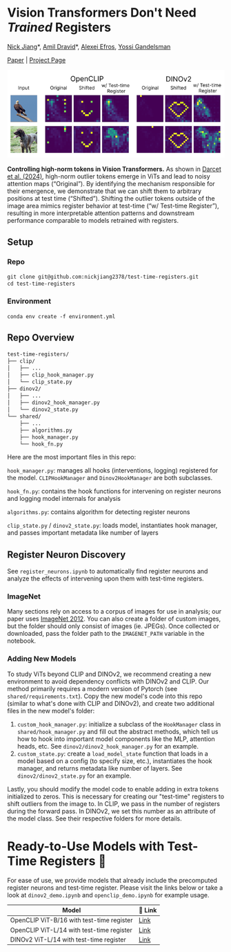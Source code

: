 # Vision Transformers Don't Need <em>Trained</em> Registers

[Nick Jiang](https://nickjiang.me)\*, [Amil Dravid](https://avdravid.github.io/)\*, [Alexei Efros](https://people.eecs.berkeley.edu/~efros/), [Yossi Gandelsman](https://yossigandelsman.github.io/)

[Paper]() | [Project Page]()

![Teaser Figure](plots/Teaser.png)

**Controlling high-norm tokens in Vision Transformers.** As shown in [Darcet et al. (2024)](https://arxiv.org/abs/2309.16588), high-norm outlier tokens emerge in ViTs and lead to noisy attention maps (“Original”). By identifying the mechanism responsible for their emergence, we demonstrate that we can shift them to arbitrary positions at test time (“Shifted”). Shifting the outlier tokens outside of the image area mimics register behavior at test-time (“w/ Test-time Register”), resulting in more interpretable attention patterns and downstream performance comparable to models retrained with registers.

## Setup

### Repo
```
git clone git@github.com:nickjiang2378/test-time-registers.git
cd test-time-registers
```

### Environment

```
conda env create -f environment.yml
```

## Repo Overview
```
test-time-registers/
├── clip/
│   ├── ...
│   ├── clip_hook_manager.py
│   └── clip_state.py
├── dinov2/
│   ├── ...
│   ├── dinov2_hook_manager.py
│   └── dinov2_state.py
└── shared/
    ├── ...
    ├── algorithms.py
    ├── hook_manager.py
    └── hook_fn.py
```
Here are the most important files in this repo:

`hook_manager.py`: manages all hooks (interventions, logging) registered for the model. `CLIPHookManager` and `Dinov2HookManager` are both subclasses.

`hook_fn.py`: contains the hook functions for intervening on register neurons and logging model internals for analysis

`algorithms.py`: contains algorithm for detecting register neurons

`clip_state.py` / `dinov2_state.py`: loads model, instantiates hook manager, and passes important metadata like number of layers

## Register Neuron Discovery

See `register_neurons.ipynb` to automatically find register neurons and analyze the effects of intervening upon them with test-time registers.

### ImageNet

Many sections rely on access to a corpus of images for use in analysis; our paper uses [ImageNet 2012](https://www.image-net.org/challenges/LSVRC/index.php). You can also create a folder of custom images, but the folder should only consist of images (ie. JPEGs). Once collected or downloaded, pass the folder path to the `IMAGENET_PATH` variable in the notebook.

### Adding New Models

To study ViTs beyond CLIP and DINOv2, we recommend creating a new environment to avoid dependency conflicts with DINOv2 and CLIP. Our method primarily requires a modern version of Pytorch (see `shared/requirements.txt`). Copy the new model's code into this repo (similar to what's done with CLIP and DINOv2), and create two additional files in the new model's folder:
1. `custom_hook_manager.py`: initialize a subclass of the `HookManager` class in `shared/hook_manager.py` and fill out the abstract methods, which tell us how to hook into important model components like the MLP, attention heads, etc. See `dinov2/dinov2_hook_manager.py` for an example.
2. `custom_state.py`: create a `load_model_state` function that loads in a model based on a config (to specify size, etc.), instantiates the hook manager, and returns metadata like number of layers. See `dinov2/dinov2_state.py` for an example.

Lastly, you should modify the model code to enable adding in extra tokens initialized to zeros. This is necessary for creating our "test-time" registers to shift outliers from the image to. In CLIP, we pass in the number of registers during the forward pass. In DINOv2, we set this number as an attribute of the model class. See their respective folders for more details.


# Ready-to-Use Models with Test-Time Registers 🤗

For ease of use, we provide models that already include the precomputed register neurons and test-time register. Please visit the links below or take a look at `dinov2_demo.ipynb` and `openclip_demo.ipynb` for example usage. 


<table style="margin: auto">
  <thead>
    <tr>
      <th>Model</th>
      <th>🤗 Link</th>
    </tr>
  </thead>
  <tbody>
    <tr>
      <td>OpenCLIP ViT-B/16 with test-time register</td>
      <td><a href="https://dl.fbaipublicfiles.com/dinov2/dinov2_vits14/dinov2_vits14_pretrain.pth">Link</a></td>
    </tr>
    <tr>
      <td>OpenCLIP ViT-L/14 with test-time register</td>
      <td><a href="https://dl.fbaipublicfiles.com/dinov2/dinov2_vits14/dinov2_vits14_reg4_pretrain.pth">Link</a></td>
    </tr>
    <tr>
      <td>DINOv2 ViT-L/14 with test-time register</td>
      <td><a href="https://dl.fbaipublicfiles.com/dinov2/dinov2_vitb14/dinov2_vitb14_pretrain.pth">Link</a></td>
    </tr>
  </tbody>
</table>
